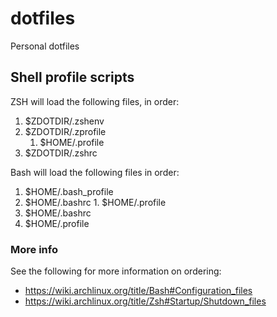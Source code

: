 # dotfiles
Personal dotfiles

## Shell profile scripts

ZSH will load the following files, in order:
1. $ZDOTDIR/.zshenv
1. $ZDOTDIR/.zprofile
    1. $HOME/.profile
1. $ZDOTDIR/.zshrc

Bash will load the following files in order:
1. $HOME/.bash_profile
  1. $HOME/.bashrc
    1. $HOME/.profile
1. $HOME/.bashrc
  1. $HOME/.profile

### More info
See the following for more information on ordering:
* https://wiki.archlinux.org/title/Bash#Configuration_files
* https://wiki.archlinux.org/title/Zsh#Startup/Shutdown_files
